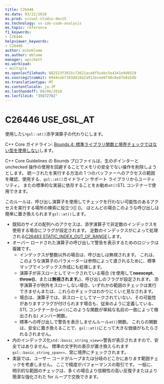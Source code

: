 ```yaml
---
title: C26446
ms.date: 03/22/2018
ms.prod: visual-studio-dev15
ms.technology: vs-ide-code-analysis
ms.topic: reference
f1_keywords:
- C26446
helpviewer_keywords:
- C26446
author: mikeblome
ms.author: mblome
manager: wpickett
ms.workload:
- multiple
ms.openlocfilehash: 882523f3815c73621ace8f5cebc5e4341e9d0319
ms.sourcegitcommit: 6944ceb7193d410a2a913ecee6f40c6e87e8a54b
ms.translationtype: MT
ms.contentlocale: ja-JP
ms.lasthandoff: 09/06/2018
ms.locfileid: "35672702"
---
```

# <a name="c26446-usegslat"></a>C26446 USE_GSL_AT

使用したい`gsl::at()`添字演算子の代わりにします。

C++ Core ガイドライン: [Bounds.4: 標準ライブラリ関数と境界チェックではない型を使用しない](https://github.com/isocpp/CppCoreGuidelines/blob/master/CppCoreGuidelines.md#probounds-bounds-safety-profile)します。

C++ Core Guidelines の Bounds プロファイルは、生のポインターと unchecked 操作の使用を回避することでメモリの安全でない操作を削除しようとします。 統一されたを実行する方法の 1 つのバッファーへのアクセスの範囲を確認、使用する、`gsl::at()`ガイドライン サポート ライブラリからユーティリティ。 またの標準的な実装に依存することをお勧め`at()`STL コンテナーで使用できます。

このルールは、呼び出し演算子を使用してチェックを行わない可能性のあるアクセスを実行する場所の検索に役立つ\[] ()。 ほとんどの場合このような呼び出しは簡単に置き換えられます`gsl::at()`します。


- 既知のサイズの配列へのアクセスは、添字演算子で非定数のインデックスを使用する場合にフラグが設定されます。 定数のインデックスがによって処理される[C26483 STATIC_INDEX_OUT_OF_RANGE](c26483.md)します。
- オーバー ロードされた演算子の呼び出しで警告を表示するためのロジックは複雑です。
  - インデックスが整数以外の場合は、呼び出しは無視されます。 これは、このような演算子のパラメーターは参照によって渡されるために、標準マップでインデックス作成にも処理します。
  - 演算子が非スローとしてマークされている場合 (を使用して**noexcept**、 **throw()**、または**無視されます。**)、呼び出しのフラグが設定されます。 添字演算子が例外をスローしない場合、いずれかの範囲のチェックは実行できませんまたは、これらのチェックはわかりにくいと見なされます。
  - 場合は、演算子では、非スローとしてマークされていない、その可能性がありますフラグが付けられます場合も、従来のように定義している、STL コンテナーから`at()`(このような関数が単純な名前の一致によって検出される) メンバー関数。
  - 標準への呼び出しで警告を表示しませんルール`at()`関数。 これらの関数は、安全に置き換えることで、`gsl::at()`にとって大きな価値がもたらされるされません。
- 内のインデックス化`std::basic_string_view<>`警告が表示されますので、安全ではありません。 標準の文字列の表示が置き換えられます`gsl::basic_string_span<>`、常に境界にチェックされます。
- 実装では、ユーザー コードがループまたは分岐のどこかにあります範囲チェックを考慮しません。 ここで精度がパフォーマンスの取引です。 一般に、明示的な範囲のチェックは、多くの場合より信頼性の高い反復子またはより簡潔な強化された for ループで交換できます。

